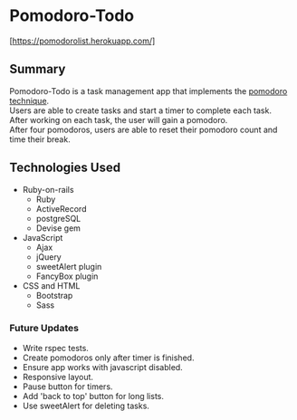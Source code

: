 # Pomodoro-Todo
[https://pomodorolist.herokuapp.com/]

## Summary
Pomodoro-Todo is a task management app that implements the [pomodoro technique](http://pomodorotechnique.com/).<br>
Users are able to create tasks and start a timer to complete each task.<br>
After working on each task, the user will gain a pomodoro.<br>
After four pomodoros, users are able to reset their pomodoro count and time their break.

## Technologies Used
- Ruby-on-rails
  - Ruby
  - ActiveRecord
  - postgreSQL
  - Devise gem
- JavaScript
  - Ajax
  - jQuery
  - sweetAlert plugin
  - FancyBox plugin
- CSS and HTML
  - Bootstrap
  - Sass

### Future Updates
- Write rspec tests.
- Create pomodoros only after timer is finished.
- Ensure app works with javascript disabled.
- Responsive layout.
- Pause button for timers.
- Add 'back to top' button for long lists.
- Use sweetAlert for deleting tasks.



